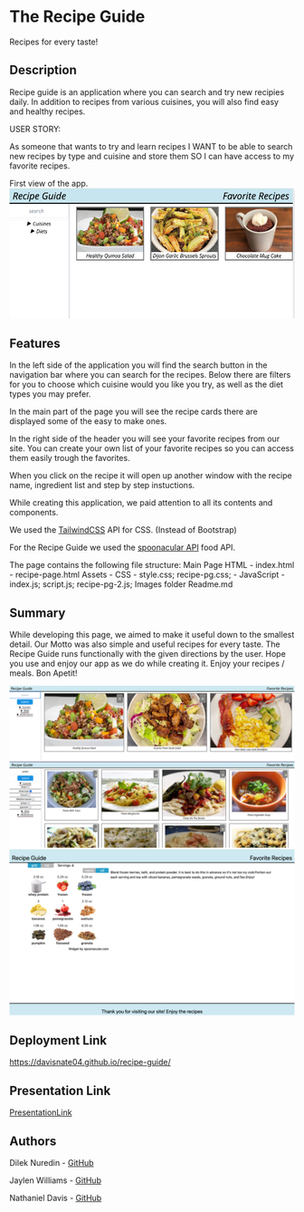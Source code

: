 # The Recipe Guide

Recipes for every taste!

## Description

Recipe guide is an application where you can search and try new recipies daily. In addition to recipes from various cuisines, you will also find easy and healthy recipes.

USER STORY:

As someone that wants to try and learn recipes
I WANT to be able to search new recipes by type and cuisine and store them
SO I can have access to my favorite recipes.

First view of the app.
<img src="./images/recipe-guide-img-1.png">

## Features

In the left side of the application you will find the search button in the navigation bar where you can search for the recipes. Below there are filters for you to choose which cuisine would you like you try, as well as the diet types you may prefer.

In the main part of the page you will see the recipe cards there are displayed some of the easy to make ones.

In the right side of the header you will see your favorite recipes from our site. You can create your own list of your favorite recipes so you can access them easily trough the favorites.

When you click on the recipe it will open up another window with the recipe name, ingredient list and step by step instuctions.

While creating this application, we paid attention to all its contents and components.

We used the [TailwindCSS](https://tailwindcss.com/) API for CSS. (Instead of Bootstrap)

For the Recipe Guide we used the [spoonacular API](https://spoonacular.com/food-api/) food API.


The page contains the following file structure:
Main Page
HTML - index.html
     - recipe-page.html
Assets - CSS - style.css; recipe-pg.css;
       - JavaScript - index.js; script.js; recipe-pg-2.js;
Images folder
Readme.md

## Summary

While developing this page, we aimed to make it useful down to the smallest detail.
Our Motto was also simple and useful recipes for every taste.
The Recipe Guide runs functionally with the given directions by the user. Hope you use and enjoy our app as we do while creating it. Enjoy your recipes / meals. Bon Apetit!

<img src="./images/image-1.png">

<img src="./images/image-2.png">

<img src="./images/image-3.png">

## Deployment Link

https://davisnate04.github.io/recipe-guide/

## Presentation Link 

[PresentationLink](https://docs.google.com/presentation/d/12VwS93yDTonGF9yVTSeGmWFfMyaEkAVIYAh_19W16HM/edit?usp=sharing) 

## Authors

Dilek Nuredin - [GitHub](https://github.com/dileknrdn)

Jaylen Williams - [GitHub](https://github.com/jmw2227)

Nathaniel Davis - [GitHub](https://github.com/davisnate04)
